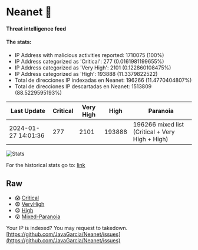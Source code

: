 # Neanet :hocho:
#### Threat intelligence feed
#### The stats:

- IP Address with malicious activities reported: 1710075 (100%)
- IP Address categorized as 'Critical':  277 (0.0161981199655%)
- IP Address categorized as 'Very High':  2101 (0.122860108475%)
- IP Address categorized as 'High':  193888 (11.3379822522)
- Total de direcciones IP indexadas en Neanet:  196266 (11.4770404807%)
- Total de direcciones IP descartadas en Neanet:  1513809 (88.5229595193%)

| Last Update | Critical | Very High | High | Paranoia |
| --- | --- | --- | --- | --- |
| 2024-01-27 14:01:36 | 277 | 2101 | 193888 | 196266 mixed list (Critical + Very High + High)|

![Stats](https://docs.google.com/spreadsheets/d/e/2PACX-1vSnaNMIXVabIpDJjufMlzH7poXnshF3mgd8Is1g9ytUEzVsP5my4Trn8f-xkoLLQ38xpL3HtmUexLo6/pubchart?oid=501124687&format=image)

For the historical stats go to: [link](/stats.csv)
## Raw
- :scream: [Critical](https://raw.githubusercontent.com/JavaGarcia/Neanet/master/blacklists/neanet_critical.txt)
- :fearful: [VeryHigh](https://raw.githubusercontent.com/JavaGarcia/Neanet/master/blacklists/neanet_veryHigh.txt)
- :frowning: [High](https://raw.githubusercontent.com/JavaGarcia/Neanet/master/blacklists/neanet_high.txt)
- :dizzy_face: [Mixed-Paranoia](https://raw.githubusercontent.com/JavaGarcia/Neanet/master/blacklists/neanet_all.txt)


Your IP is indexed? You may request to takedown. [https://github.com/JavaGarcia/Neanet/issues](https://github.com/JavaGarcia/Neanet/issues)










































































































































































































































































































































































































































































































































































































































































































































































































































































































































































































































































































































































































































































































































































































































































































































































































































































































































































































































































































































































































































































































































































































































































































































































































































































































































































































































































































































































































































































































































































































































































































































































































































































































































































































































































































































































































































































































































































































































































































































































































































































































































































































































































































































































































































































































































































































































































































































































































































































































































































































































































































































































































































































































































































































































































































































































































































































































































































































































































































































































































































































































































































































































































































































































































































































































































































































































































































































































































































































































































































































































































































































































































































































































































































































































































































































































































































































































































































































































































































































































































































































































































































































































































































































































































































































































































































































































































































































































































































































































































































































































































































































































































































































































































































































































































































































































































































































































































































































































































































































































































































































































































































































































































































































































































































































































































































































































































































































































































































































































































































































































































































































































































































































































































































































































































































































































































































































































































































































































































































































































































































































































































































































































































































































































































































































































































































































































































































































































































































































































































































































































































































































































































































































































































































































































































































































































































































































































































































































































































































































































































































































































































































































































































































































































































































































































































































































































































































































































































































































































































































































































































































































































































































































































































































































































































































































































































































































































































































































































































































































































































































































































































































































































































































































































































































































































































































































































































































































































































































































































































































































































































































































































































































































































































































































































































































































































































































